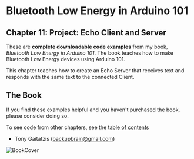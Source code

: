 # Bluetooth Low Energy in Arduino 101

## Chapter 11: Project: Echo Client and Server


These are **complete downloadable code examples** from my book, _Bluetooth Low Energy in Arduino 101_.  The book teaches how to make Bluetooth Low Energy devices using Arduino 101.

This chapter teaches how to create an Echo Server that receives text and responds with the same text to the connected Client.

## The Book

If you find these examples helpful and you haven't purchased the book, please consider doing so.

To see code from other chapters, see the [table of contents](https://github.com/BluetoothLowEnergyInArduino101/Book)

- Tony Gaitatzis (<backupbrain@gmail.com>)

![BookCover](https://github.com/BluetoothLowEnergyIniOSSwift/Book/blob/master/Bluetooth%20Low%20Energy%20in%20Arduino%20101%20Cover.png)
